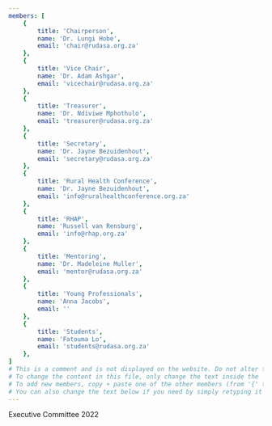 ```yaml
---
members: [
    {
        title: 'Chairperson',
        name: 'Dr. Lungi Hobe',
        email: 'chair@rudasa.org.za'
    },
    {
        title: 'Vice Chair',
        name: 'Dr. Adam Ashgar',
        email: 'vicechair@rudasa.org.za'
    },
    {
        title: 'Treasurer',
        name: 'Dr. Ndiviwe Mphothulo',
        email: 'treasurer@rudasa.org.za'
    },
    {
        title: 'Secretary',
        name: 'Dr. Jayne Bezuidenhout',
        email: 'secretary@rudasa.org.za'
    },
    {
        title: 'Rural Health Conference',
        name: 'Dr. Jayne Bezuidenhout',
        email: 'info@ruralhealthconference.org.za'
    },
    {
        title: 'RHAP',
        name: 'Russell van Rensburg',
        email: 'info@rhap.org.za'
    },
    {
        title: 'Mentoring',
        name: 'Dr. Madeleine Muller',
        email: 'mentor@rudasa.org.za'
    },
    {
        title: 'Young Professionals',
        name: 'Anna Jacobs',
        email: ''
    },
    {
        title: 'Students',
        name: 'Fatouma Lo',
        email: 'students@rudasa.org.za'
    },
]
# This is a comment and is not displayed on the website. Do not alter this text. 
# To change the content in this file, only change the text inside the ''. 
# To add new members, copy + paste one of the other members (from '{' to '},' ) and change the text inside the ''. 
# You can also change the text below if you need by simply retyping it as normal (like you would in any text/word document).
---
```


Executive Committee 2022